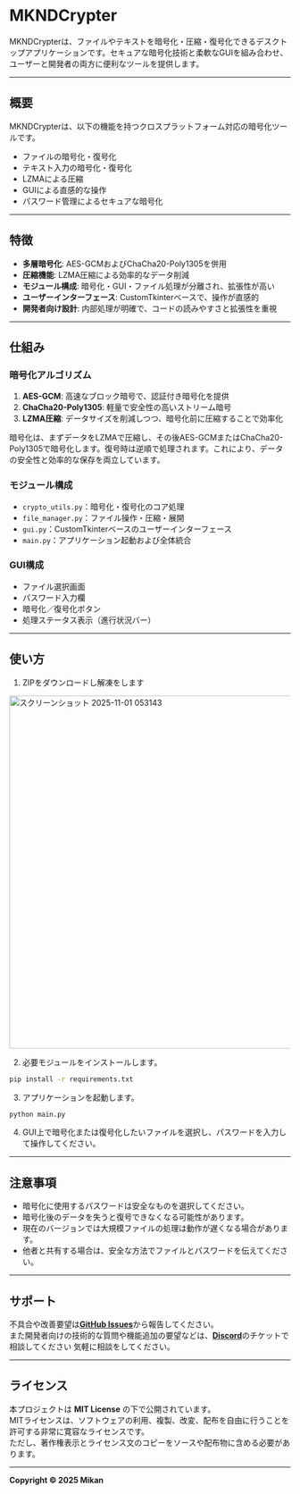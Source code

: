 # MKNDCrypter

MKNDCrypterは、ファイルやテキストを暗号化・圧縮・復号化できるデスクトップアプリケーションです。セキュアな暗号化技術と柔軟なGUIを組み合わせ、ユーザーと開発者の両方に便利なツールを提供します。

---

## 概要

MKNDCrypterは、以下の機能を持つクロスプラットフォーム対応の暗号化ツールです。

- ファイルの暗号化・復号化  
- テキスト入力の暗号化・復号化  
- LZMAによる圧縮  
- GUIによる直感的な操作  
- パスワード管理によるセキュアな暗号化

---

## 特徴

- **多層暗号化**: AES-GCMおよびChaCha20-Poly1305を併用  
- **圧縮機能**: LZMA圧縮による効率的なデータ削減  
- **モジュール構成**: 暗号化・GUI・ファイル処理が分離され、拡張性が高い  
- **ユーザーインターフェース**: CustomTkinterベースで、操作が直感的  
- **開発者向け設計**: 内部処理が明確で、コードの読みやすさと拡張性を重視  

---

## 仕組み

### 暗号化アルゴリズム

1. **AES-GCM**: 高速なブロック暗号で、認証付き暗号化を提供  
2. **ChaCha20-Poly1305**: 軽量で安全性の高いストリーム暗号  
3. **LZMA圧縮**: データサイズを削減しつつ、暗号化前に圧縮することで効率化  

暗号化は、まずデータをLZMAで圧縮し、その後AES-GCMまたはChaCha20-Poly1305で暗号化します。復号時は逆順で処理されます。これにより、データの安全性と効率的な保存を両立しています。

### モジュール構成

- `crypto_utils.py`：暗号化・復号化のコア処理  
- `file_manager.py`：ファイル操作・圧縮・展開  
- `gui.py`：CustomTkinterベースのユーザーインターフェース  
- `main.py`：アプリケーション起動および全体統合  

### GUI構成

- ファイル選択画面  
- パスワード入力欄  
- 暗号化／復号化ボタン  
- 処理ステータス表示（進行状況バー）  

---

## 使い方

1. ZIPをダウンロードし解凍をします 
<img width="1307" height="632" alt="スクリーンショット 2025-11-01 053143" src="https://github.com/user-attachments/assets/f1af139a-4d88-4963-863a-021d5f59ef21" />

2. 必要モジュールをインストールします。  

```bash
pip install -r requirements.txt
```
3. アプリケーションを起動します。
```bash
python main.py
```
4. GUI上で暗号化または復号化したいファイルを選択し、パスワードを入力して操作してください。

---

## 注意事項

- 暗号化に使用するパスワードは安全なものを選択してください。  
- 暗号化後のデータを失うと復号できなくなる可能性があります。  
- 現在のバージョンでは大規模ファイルの処理は動作が遅くなる場合があります。  
- 他者と共有する場合は、安全な方法でファイルとパスワードを伝えてください。  

---

## サポート

不具合や改善要望は[**GitHub Issues**](https://github.com/mikan2ndyeeeeeeey-svg/MKNDCrypter/issues)から報告してください。  
また開発者向けの技術的な質問や機能追加の要望などは、[**Discord**](https://discord.gg/BgM77WshrK)のチケットで相談してください
気軽に相談をしてください。

---

## ライセンス

本プロジェクトは **MIT License** の下で公開されています。  
MITライセンスは、ソフトウェアの利用、複製、改変、配布を自由に行うことを許可する非常に寛容なライセンスです。  
ただし、著作権表示とライセンス文のコピーをソースや配布物に含める必要があります。

---

**Copyright © 2025 Mikan**
